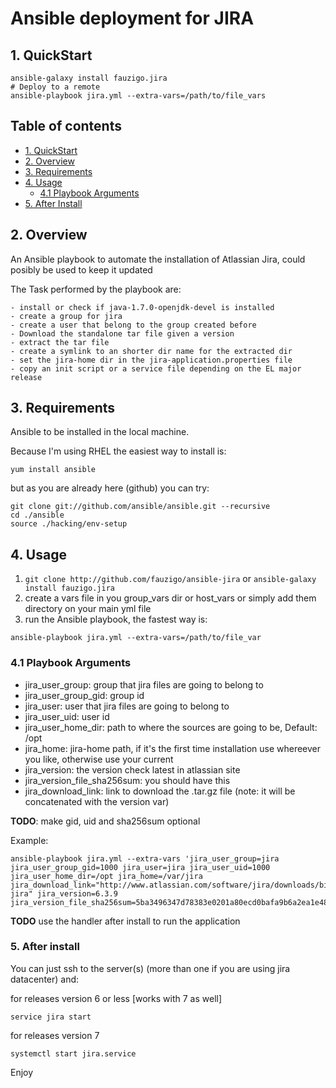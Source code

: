 # Ansible deployment for JIRA

## 1. QuickStart

```
ansible-galaxy install fauzigo.jira
# Deploy to a remote
ansible-playbook jira.yml --extra-vars=/path/to/file_vars

```


## Table of contents

- [1. QuickStart](#1-quickstart)
- [2. Overview](#2-overview)
- [3. Requirements](#3-requirements)
- [4. Usage](#4-usage)
  - [4.1 Playbook Arguments](#41-playbook-arguments)
- [5. After Install](#5-after-install)


## 2. Overview

An Ansible playbook to automate the installation of Atlassian Jira, could posibly be used to keep it updated

The Task performed by the playbook are:

	- install or check if java-1.7.0-openjdk-devel is installed
	- create a group for jira
	- create a user that belong to the group created before
	- Download the standalone tar file given a version
	- extract the tar file
	- create a symlink to an shorter dir name for the extracted dir
	- set the jira-home dir in the jira-application.properties file
	- copy an init script or a service file depending on the EL major release 


## 3. Requirements

Ansible to be installed in the local machine.

Because I'm using RHEL the easiest way to install  is:

```
yum install ansible
```
but as you are already here (github) you can try:

```
git clone git://github.com/ansible/ansible.git --recursive
cd ./ansible
source ./hacking/env-setup
```

## 4. Usage

1. `git clone http://github.com/fauzigo/ansible-jira` or `ansible-galaxy install fauzigo.jira`
2. create a vars file in you group_vars dir or host_vars or simply add them directory on your main yml file
3. run the Ansible playbook, the fastest way is:

```
ansible-playbook jira.yml --extra-vars=/path/to/file_var
```

### 4.1 Playbook Arguments

- jira_user_group: group that jira files are going to belong to
- jira_user_group_gid: group id 
- jira_user: user that jira files are going to belong to
- jira_user_uid: user id
- jira_user_home_dir: path to where the sources are going to be, Default: /opt
- jira_home: jira-home path, if it's the first time installation use whereever you like, otherwise use your current
- jira_version: the version check latest in atlassian site
- jira_version_file_sha256sum: you should have this 
- jira_download_link: link to download the .tar.gz file (note: it will be concatenated with the version var)

**TODO**: make gid, uid and sha256sum optional

Example:

```
ansible-playbook jira.yml --extra-vars 'jira_user_group=jira jira_user_group_gid=1000 jira_user=jira jira_user_uid=1000 jira_user_home_dir=/opt jira_home=/var/jira jira_download_link="http://www.atlassian.com/software/jira/downloads/binary/atlassian-jira" jira_version=6.3.9 jira_version_file_sha256sum=5ba3496347d78383e0201a80ecd0bafa9b6a2ea1e4841f4d843c1369d21da9a9'
```

**TODO** use the handler after install to run the application

### 5. After install

You can just ssh to the server(s) (more than one if you are using jira datacenter) and:

for releases version 6 or less [works with 7 as well]
```
service jira start
```

for releases version 7 
```
systemctl start jira.service
```


Enjoy
